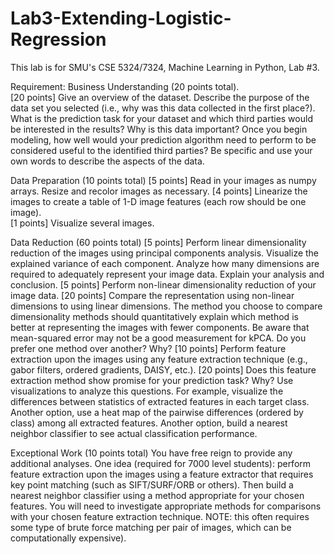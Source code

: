 # Lab3-Extending-Logistic-Regression
This lab is for SMU's CSE 5324/7324, Machine Learning in Python, Lab #3.

Requirement:
Business Understanding (20 points total).  
[20 points] Give an overview of the dataset. Describe the purpose of the data set you selected (i.e., why was this data collected in the first place?). What is the prediction task for your dataset and which third parties would be interested in the results? Why is this data important? Once you begin modeling, how well would your prediction algorithm need to perform to be considered useful to the identified third parties? Be specific and use your own words to describe the aspects of the data. 

Data Preparation (10 points total)
[5 points] Read in your images as numpy arrays. Resize and recolor images as necessary. 
[4 points] Linearize the images to create a table of 1-D image features (each row should be one image).   
[1 points] Visualize several images.

Data Reduction (60 points total)
[5 points] Perform linear dimensionality reduction of the images using principal components analysis. Visualize the explained variance of each component. Analyze how many dimensions are required to adequately represent your image data. Explain your analysis and conclusion.
[5 points] Perform non-linear dimensionality reduction of your image data.
[20 points]  Compare the representation using non-linear dimensions to using linear dimensions. The method you choose to compare dimensionality methods should quantitatively explain which method is better at representing the images with fewer components. Be aware that mean-squared error may not be a good measurement for kPCA.  Do you prefer one method over another? Why?
[10 points] Perform feature extraction upon the images using any feature extraction technique (e.g., gabor filters, ordered gradients, DAISY, etc.).
[20 points] Does this feature extraction method show promise for your prediction task? Why? Use visualizations to analyze this questions. For example, visualize the differences between statistics of extracted features in each target class. Another option, use a heat map of the pairwise differences (ordered by class) among all extracted features. Another option, build a nearest neighbor classifier to see actual classification performance.  
 
Exceptional Work (10 points total)
You have free reign to provide any additional analyses. 
One idea (required for 7000 level students): perform feature extraction upon the images using a feature extractor that requires key point matching (such as SIFT/SURF/ORB or others). Then build a nearest neighbor classifier using a method appropriate for your chosen features. You will need to investigate appropriate methods for comparisons with your chosen feature extraction technique. NOTE: this often requires some type of brute force matching per pair of images, which can be computationally expensive).
